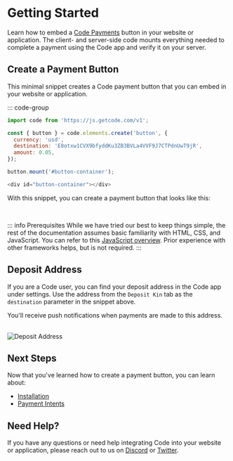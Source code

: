 # Getting Started

Learn how to embed a [Code Payments](https://www.codepayments.org/) button in your website or application. The client- and server-side code mounts everything needed to complete a payment using the Code app and verify it on your server.

## Create a Payment Button

This minimal snippet creates a Code payment button that you can embed in your website or application.

::: code-group

```js [js]
import code from 'https://js.getcode.com/v1';

const { button } = code.elements.create('button', {
  currency: 'usd',
  destination: 'E8otxw1CVX9bfyddKu3ZB3BVLa4VVF9J7CTPdnUwT9jR',
  amount: 0.05,
});

button.mount('#button-container');
```

```js [html]
<div id="button-container"></div>
```

With this snippet, you can create a payment button that looks like this:

<div id="button-container"></div>

<br>

::: info Prerequisites
While we have tried our best to keep things simple, the rest of the documentation assumes basic familiarity with HTML, CSS, and JavaScript. You can refer to this [JavaScript overview](https://developer.mozilla.org/en-US/docs/Web/JavaScript/Language_overview). Prior experience with other frameworks helps, but is not required.
:::

## Deposit Address

If you are a Code user, you can find your deposit address in the Code app under settings. Use the address from the `Deposit Kin` tab as the `destination` parameter in the snippet above. 

You'll receive push notifications when payments are made to this address.

<br>

<img src="/deposit-address.png" alt="Deposit Address">


## Next Steps

Now that you've learned how to create a payment button, you can learn about:

* [Installation](./installation)
* [Payment Intents](../intents/introduction)

## Need Help?

If you have any questions or need help integrating Code into your website or application, please reach out to us on [Discord](https://discord.gg/DunN9aNS) or [Twitter](https://twitter.com/getcode).